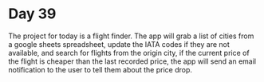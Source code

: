 # Day 39
The project for today is a flight finder. The app will grab a list of cities from a google sheets spreadsheet, update the IATA codes if they are not available, and search for flights from the origin city, if the current price of the flight is cheaper than the last recorded price, the app will send an email notification to the user to tell them about the price drop.